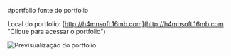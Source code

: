 #portfolio
fonte do portfolio

Local do portfolio: [http://h4mnsoft.16mb.com](http://h4mnsoft.16mb.com "Clique para acessar o portfolio")

![Previsualização do portfolio](http://h4mnsoft.16mb.com/img/thumb.jpg "portfolio")
